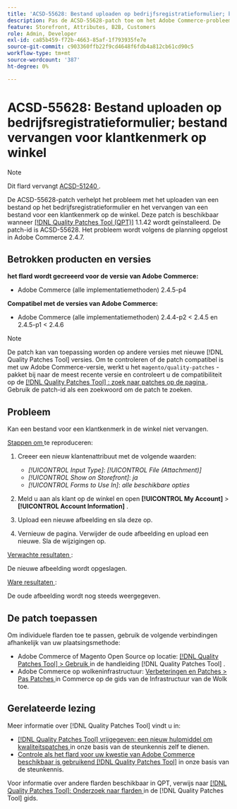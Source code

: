 ```yaml
---
title: 'ACSD-55628: Bestand uploaden op bedrijfsregistratieformulier; bestand vervangen voor klantkenmerk op winkel'
description: Pas de ACSD-55628-patch toe om het Adobe Commerce-probleem te verhelpen door een bestand op het bedrijfsregistratieformulier te uploaden en een bestand voor een klantkenmerk in de winkel te vervangen.
feature: Storefront, Attributes, B2B, Customers
role: Admin, Developer
exl-id: ca85b459-f72b-4663-85af-1f793935fe7e
source-git-commit: c903360ffb22f9cd4648f6fdb4a812cb61cd90c5
workflow-type: tm+mt
source-wordcount: '387'
ht-degree: 0%

---
```


# ACSD-55628: Bestand uploaden op bedrijfsregistratieformulier; bestand vervangen voor klantkenmerk op winkel

>[!NOTE]
>
>Dit flard vervangt [ ACSD-51240 ](/help/support-tools/patches-available-in-qpt-tool/v1-1-33/acsd-51240-uploaded-file-missing-while-registering-via-company-registration-form.md).

De ACSD-55628-patch verhelpt het probleem met het uploaden van een bestand op het bedrijfsregistratieformulier en het vervangen van een bestand voor een klantkenmerk op de winkel. Deze patch is beschikbaar wanneer [[!DNL Quality Patches Tool (QPT)]](/help/announcements/adobe-commerce-announcements/magento-quality-patches-released-new-tool-to-self-serve-quality-patches.md) 1.1.42 wordt geïnstalleerd. De patch-id is ACSD-55628. Het probleem wordt volgens de planning opgelost in Adobe Commerce 2.4.7.

## Betrokken producten en versies

**het flard wordt gecreeerd voor de versie van Adobe Commerce:**

* Adobe Commerce (alle implementatiemethoden) 2.4.5-p4

**Compatibel met de versies van Adobe Commerce:**

* Adobe Commerce (alle implementatiemethoden) 2.4.4-p2 &lt; 2.4.5 en 2.4.5-p1 &lt; 2.4.6

>[!NOTE]
>
>De patch kan van toepassing worden op andere versies met nieuwe [!DNL Quality Patches Tool] versies. Om te controleren of de patch compatibel is met uw Adobe Commerce-versie, werkt u het `magento/quality-patches` -pakket bij naar de meest recente versie en controleert u de compatibiliteit op de [[!DNL Quality Patches Tool] : zoek naar patches op de pagina ](https://experienceleague.adobe.com/tools/commerce-quality-patches/index.html) . Gebruik de patch-id als een zoekwoord om de patch te zoeken.

## Probleem

Kan een bestand voor een klantkenmerk in de winkel niet vervangen.

<u> Stappen om </u> te reproduceren:

1. Creeer een nieuw klantenattribuut met de volgende waarden:

   * *[!UICONTROL Input Type]*: *[!UICONTROL File (Attachment)]*
   * *[!UICONTROL Show on Storefront]*: *ja*
   * *[!UICONTROL Forms to Use In]*: *alle beschikbare opties*

1. Meld u aan als klant op de winkel en open **[!UICONTROL My Account]** > **[!UICONTROL Account Information]** .
1. Upload een nieuwe afbeelding en sla deze op.
1. Vernieuw de pagina. Verwijder de oude afbeelding en upload een nieuwe. Sla de wijzigingen op.

<u> Verwachte resultaten </u>:

De nieuwe afbeelding wordt opgeslagen.

<u> Ware resultaten </u>:

De oude afbeelding wordt nog steeds weergegeven.

## De patch toepassen

Om individuele flarden toe te passen, gebruik de volgende verbindingen afhankelijk van uw plaatsingsmethode:

* Adobe Commerce of Magento Open Source op locatie: [[!DNL Quality Patches Tool]  > Gebruik ](https://experienceleague.adobe.com/docs/commerce-operations/tools/quality-patches-tool/usage.html) in de handleiding [!DNL Quality Patches Tool] .
* Adobe Commerce op wolkeninfrastructuur: [ Verbeteringen en Patches > Pas Patches ](https://experienceleague.adobe.com/docs/commerce-cloud-service/user-guide/develop/upgrade/apply-patches.html) in Commerce op de gids van de Infrastructuur van de Wolk toe.

## Gerelateerde lezing

Meer informatie over [!DNL Quality Patches Tool] vindt u in:

* [[!DNL Quality Patches Tool]  vrijgegeven: een nieuw hulpmiddel om kwaliteitspatches ](/help/announcements/adobe-commerce-announcements/magento-quality-patches-released-new-tool-to-self-serve-quality-patches.md) in onze basis van de steunkennis zelf te dienen.
* [ Controle als het flard voor uw kwestie van Adobe Commerce beschikbaar is gebruikend  [!DNL Quality Patches Tool]](/help/support-tools/patches-available-in-qpt-tool/check-patch-for-magento-issue-with-magento-quality-patches.md) in onze basis van de steunkennis.

Voor informatie over andere flarden beschikbaar in QPT, verwijs naar [[!DNL Quality Patches Tool]: Onderzoek naar flarden ](https://experienceleague.adobe.com/tools/commerce-quality-patches/index.html) in de [!DNL Quality Patches Tool] gids.
